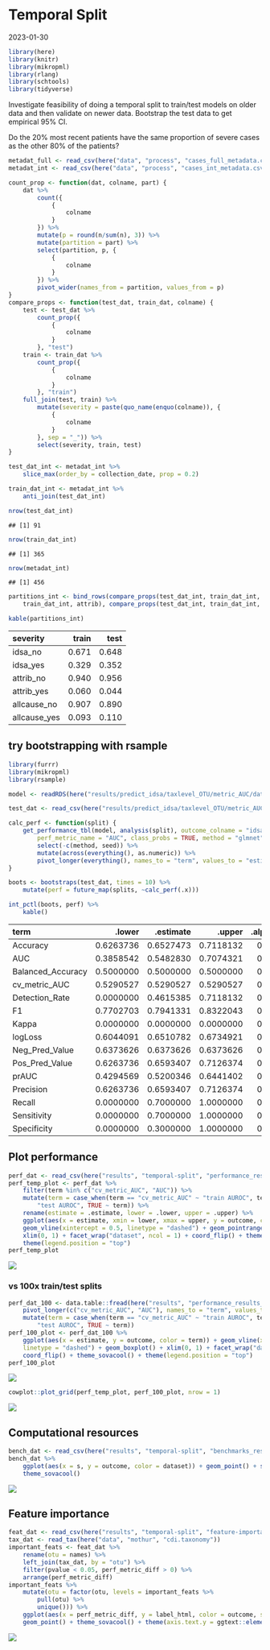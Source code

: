 Temporal Split
================
2023-01-30

``` r
library(here)
library(knitr)
library(mikropml)
library(rlang)
library(schtools)
library(tidyverse)
```

Investigate feasibility of doing a temporal split to train/test models
on older data and then validate on newer data. Bootstrap the test data
to get empirical 95% CI.

Do the 20% most recent patients have the same proportion of severe cases
as the other 80% of the patients?

``` r
metadat_full <- read_csv(here("data", "process", "cases_full_metadata.csv"))
metadat_int <- read_csv(here("data", "process", "cases_int_metadata.csv"))
```

``` r
count_prop <- function(dat, colname, part) {
    dat %>%
        count({
            {
                colname
            }
        }) %>%
        mutate(p = round(n/sum(n), 3)) %>%
        mutate(partition = part) %>%
        select(partition, p, {
            {
                colname
            }
        }) %>%
        pivot_wider(names_from = partition, values_from = p)
}
compare_props <- function(test_dat, train_dat, colname) {
    test <- test_dat %>%
        count_prop({
            {
                colname
            }
        }, "test")
    train <- train_dat %>%
        count_prop({
            {
                colname
            }
        }, "train")
    full_join(test, train) %>%
        mutate(severity = paste(quo_name(enquo(colname)), {
            {
                colname
            }
        }, sep = "_")) %>%
        select(severity, train, test)
}
```

``` r
test_dat_int <- metadat_int %>%
    slice_max(order_by = collection_date, prop = 0.2)

train_dat_int <- metadat_int %>%
    anti_join(test_dat_int)

nrow(test_dat_int)
```

    ## [1] 91

``` r
nrow(train_dat_int)
```

    ## [1] 365

``` r
nrow(metadat_int)
```

    ## [1] 456

``` r
partitions_int <- bind_rows(compare_props(test_dat_int, train_dat_int, idsa), compare_props(test_dat_int,
    train_dat_int, attrib), compare_props(test_dat_int, train_dat_int, allcause))

kable(partitions_int)
```

| severity     | train |  test |
|:-------------|------:|------:|
| idsa_no      | 0.671 | 0.648 |
| idsa_yes     | 0.329 | 0.352 |
| attrib_no    | 0.940 | 0.956 |
| attrib_yes   | 0.060 | 0.044 |
| allcause_no  | 0.907 | 0.890 |
| allcause_yes | 0.093 | 0.110 |

## try bootstrapping with rsample

``` r
library(furrr)
library(mikropml)
library(rsample)

model <- readRDS(here("results/predict_idsa/taxlevel_OTU/metric_AUC/dataset_int/trainfrac_0.8/temporal-split/glmnet_100_model.Rds"))

test_dat <- read_csv(here("results/predict_idsa/taxlevel_OTU/metric_AUC/dataset_int/trainfrac_0.8/temporal-split/glmnet_100_test-data.csv"))

calc_perf <- function(split) {
    get_performance_tbl(model, analysis(split), outcome_colname = "idsa", perf_metric_function = caret::multiClassSummary,
        perf_metric_name = "AUC", class_probs = TRUE, method = "glmnet", seed = 100) %>%
        select(-c(method, seed)) %>%
        mutate(across(everything(), as.numeric)) %>%
        pivot_longer(everything(), names_to = "term", values_to = "estimate")
}

boots <- bootstraps(test_dat, times = 10) %>%
    mutate(perf = future_map(splits, ~calc_perf(.x)))

int_pctl(boots, perf) %>%
    kable()
```

| term              |    .lower | .estimate |    .upper | .alpha | .method    |
|:------------------|----------:|----------:|----------:|-------:|:-----------|
| Accuracy          | 0.6263736 | 0.6527473 | 0.7118132 |   0.05 | percentile |
| AUC               | 0.3858542 | 0.5482830 | 0.7074321 |   0.05 | percentile |
| Balanced_Accuracy | 0.5000000 | 0.5000000 | 0.5000000 |   0.05 | percentile |
| cv_metric_AUC     | 0.5290527 | 0.5290527 | 0.5290527 |   0.05 | percentile |
| Detection_Rate    | 0.0000000 | 0.4615385 | 0.7118132 |   0.05 | percentile |
| F1                | 0.7702703 | 0.7941331 | 0.8322043 |   0.05 | percentile |
| Kappa             | 0.0000000 | 0.0000000 | 0.0000000 |   0.05 | percentile |
| logLoss           | 0.6044091 | 0.6510782 | 0.6734921 |   0.05 | percentile |
| Neg_Pred_Value    | 0.6373626 | 0.6373626 | 0.6373626 |   0.05 | percentile |
| Pos_Pred_Value    | 0.6263736 | 0.6593407 | 0.7126374 |   0.05 | percentile |
| prAUC             | 0.4294569 | 0.5200346 | 0.6441402 |   0.05 | percentile |
| Precision         | 0.6263736 | 0.6593407 | 0.7126374 |   0.05 | percentile |
| Recall            | 0.0000000 | 0.7000000 | 1.0000000 |   0.05 | percentile |
| Sensitivity       | 0.0000000 | 0.7000000 | 1.0000000 |   0.05 | percentile |
| Specificity       | 0.0000000 | 0.3000000 | 1.0000000 |   0.05 | percentile |

## Plot performance

``` r
perf_dat <- read_csv(here("results", "temporal-split", "performance_results.csv"))
perf_temp_plot <- perf_dat %>%
    filter(term %in% c("cv_metric_AUC", "AUC")) %>%
    mutate(term = case_when(term == "cv_metric_AUC" ~ "train AUROC", term == "AUC" ~
        "test AUROC", TRUE ~ term)) %>%
    rename(estimate = .estimate, lower = .lower, upper = .upper) %>%
    ggplot(aes(x = estimate, xmin = lower, xmax = upper, y = outcome, color = term)) +
    geom_vline(xintercept = 0.5, linetype = "dashed") + geom_pointrange(position = position_dodge(width = 0.1)) +
    xlim(0, 1) + facet_wrap("dataset", ncol = 1) + coord_flip() + theme_sovacool() +
    theme(legend.position = "top")
perf_temp_plot
```

![](figures/temporal-split_perf-95-ci-1.png)<!-- -->

### vs 100x train/test splits

``` r
perf_dat_100 <- data.table::fread(here("results", "performance_results_aggregated.csv")) %>%
    pivot_longer(c("cv_metric_AUC", "AUC"), names_to = "term", values_to = "estimate") %>%
    mutate(term = case_when(term == "cv_metric_AUC" ~ "train AUROC", term == "AUC" ~
        "test AUROC", TRUE ~ term))
perf_100_plot <- perf_dat_100 %>%
    ggplot(aes(x = estimate, y = outcome, color = term)) + geom_vline(xintercept = 0.5,
    linetype = "dashed") + geom_boxplot() + xlim(0, 1) + facet_wrap("dataset", ncol = 1) +
    coord_flip() + theme_sovacool() + theme(legend.position = "top")
perf_100_plot
```

![](figures/perf_100x-1.png)<!-- -->

``` r
cowplot::plot_grid(perf_temp_plot, perf_100_plot, nrow = 1)
```

![](figures/perf_temporal_vs_100-1.png)<!-- -->

## Computational resources

``` r
bench_dat <- read_csv(here("results", "temporal-split", "benchmarks_results.csv"))
bench_dat %>%
    ggplot(aes(x = s, y = outcome, color = dataset)) + geom_point() + scale_x_time() +
    theme_sovacool()
```

![](figures/temporal-split_bench-1.png)<!-- -->

## Feature importance

``` r
feat_dat <- read_csv(here("results", "temporal-split", "feature-importance_results.csv"))
tax_dat <- read_tax(here("data", "mothur", "cdi.taxonomy"))
important_feats <- feat_dat %>%
    rename(otu = names) %>%
    left_join(tax_dat, by = "otu") %>%
    filter(pvalue < 0.05, perf_metric_diff > 0) %>%
    arrange(perf_metric_diff)
important_feats %>%
    mutate(otu = factor(otu, levels = important_feats %>%
        pull(otu) %>%
        unique())) %>%
    ggplot(aes(x = perf_metric_diff, y = label_html, color = outcome, shape = dataset)) +
    geom_point() + theme_sovacool() + theme(axis.text.y = ggtext::element_markdown())
```

![](figures/temporal-split_feat-imp-1.png)<!-- -->
